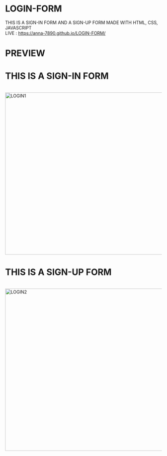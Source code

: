 # LOGIN-FORM
THIS IS A SIGN-IN FORM AND A SIGN-UP FORM MADE WITH HTML, CSS, JAVASCRIPT
<br>
LIVE : https://anna-7890.github.io/LOGIN-FORM/
# PREVIEW
<h1>THIS IS A SIGN-IN FORM</h1>
<br>
<img width="520" alt="LOGIN1" src="https://user-images.githubusercontent.com/126447167/224089111-a023f19c-92d1-41ae-b2bc-e7f45f08bbb1.png">
<h1>THIS IS A SIGN-UP FORM</h1>
<br>
<img width="520" alt="LOGIN2" src="https://user-images.githubusercontent.com/126447167/224089608-00effeac-3bc3-4939-9b54-a4f028645540.png">
